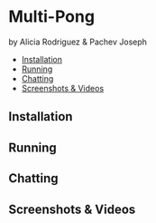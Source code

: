 # Multi-Pong 

by Alicia Rodriguez & Pachev Joseph

* [Installation](#installation)
* [Running](#running)
* [Chatting](#chatting)
* [Screenshots & Videos](#screenshots-&-videos)

## Installation

## Running

## Chatting

## Screenshots & Videos

